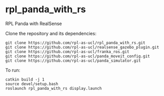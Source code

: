 # rpl_panda_with_rs
RPL Panda with RealSense

Clone the repository and its dependencies:

```
git clone https://github.com/rpl-as-ucl/rpl_panda_with_rs.git
git clone https://github.com/rpl-as-ucl/realsense_gazebo_plugin.git
git clone https://github.com/rpl-as-ucl/franka_ros.git
git clone https://github.com/rpl-as-ucl/panda_moveit_config.git
git clone https://github.com/rpl-as-ucl/panda_simulator.git
```


To run:

```
catkin build -j 1
source devel/setup.bash
roslaunch rpl_panda_with_rs display.launch

```
